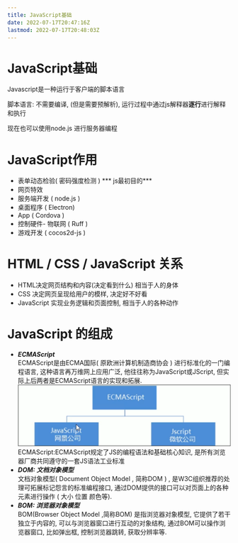 ```yaml
---
title: JavaScript基础
date: 2022-07-17T20:47:16Z
lastmod: 2022-07-17T20:48:03Z
---
```


# JavaScript基础

Javascript是一种运行于客户端的脚本语言

脚本语言: 不需要编译, (但是需要预解析), 运行过程中通过js解释器**逐行**进行解释和执行

现在也可以使用node.js 进行服务器编程

# JavaScript作用

* 表单动态检验( 密码强度检测 ) *** js最初目的***
* 网页特效
* 服务端开发 ( node.js )
* 桌面程序 ( Electron)
* App ( Cordova )
* 控制硬件- 物联网 ( Ruff )
* 游戏开发 ( cocos2d-js )

# HTML / CSS / JavaScript 关系

* HTML决定网页结构和内容(决定看到什么) 相当于人的身体
* CSS 决定网页呈现给用户的模样, 决定好不好看
* JavaScript 实现业务逻辑和页面控制, 相当于人的各种动作

# JavaScript 的组成

* ***ECMAScript***  
  ECMAScript是由ECMA国际( 原欧洲计算机制造商协会 ) 进行标准化的一门编程语言, 这种语言再万维网上应用广泛, 他往往称为JavaScript或JScript, 但实际上后两者是ECMAScript语言的实现和拓展.  
  ​![Snipaste_2022-07-17_20-47-44.png](assets/Snipaste_2022-07-17_20-47-44-20220717204747-5ehujyh.png)  
  ECMAScript:ECMAScript规定了JS的编程语法和基础核心知识, 是所有浏览器厂商共同遵守的一套JS语法工业标准
* ***DOM: 文档对象模型***  
  文档对象模型( Document Object Model , 简称DOM ) , 是W3C组织推荐的处理可拓展标记怨言的标准编程接口, 通过DOM提供的接口可以对页面上的各种元素进行操作 ( 大小 位置 颜色等).
* ***BOM: 浏览器对象模型***  
  BOM(Browser Object Model ,简称BOM) 是指浏览器对象模型, 它提供了若干独立于内容的, 可以与浏览器窗口进行互动的对象结构, 通过BOM可以操作浏览器窗口, 比如弹出框, 控制浏览器跳转, 获取分辨率等.
